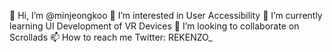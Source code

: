 👋 Hi, I’m @minjeongkoo
👀 I’m interested in User Accessibility
🌱 I’m currently learning UI Development of VR Devices
💞️ I’m looking to collaborate on Scrollads
📫 How to reach me Twitter: REKENZO_
